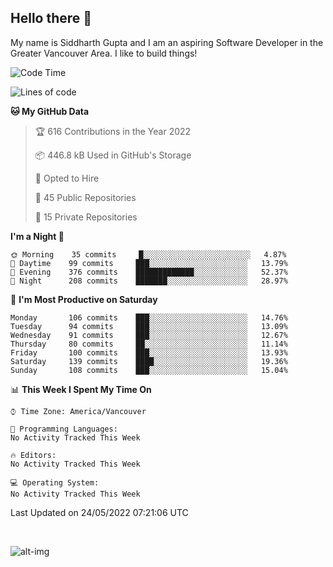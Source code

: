 ## Hello there :wave:

My name is Siddharth Gupta and I am an aspiring Software Developer in the Greater Vancouver Area. I like to build things!

<!-- ![gif](https://github.com/siddg97/siddg97/blob/master/dino.gif) -->

<!--START_SECTION:waka-->
![Code Time](http://img.shields.io/badge/Code%20Time-0%20secs-blue)

![Lines of code](https://img.shields.io/badge/From%20Hello%20World%20I%27ve%20Written-5%20Million%20lines%20of%20code-blue)

**🐱 My GitHub Data** 

> 🏆 616 Contributions in the Year 2022
 > 
> 📦 446.8 kB Used in GitHub's Storage 
 > 
> 💼 Opted to Hire
 > 
> 📜 45 Public Repositories 
 > 
> 🔑 15 Private Repositories  
 > 
**I'm a Night 🦉** 

```text
🌞 Morning    35 commits     █░░░░░░░░░░░░░░░░░░░░░░░░   4.87% 
🌆 Daytime    99 commits     ███░░░░░░░░░░░░░░░░░░░░░░   13.79% 
🌃 Evening    376 commits    █████████████░░░░░░░░░░░░   52.37% 
🌙 Night      208 commits    ███████░░░░░░░░░░░░░░░░░░   28.97%

```
📅 **I'm Most Productive on Saturday** 

```text
Monday       106 commits    ███░░░░░░░░░░░░░░░░░░░░░░   14.76% 
Tuesday      94 commits     ███░░░░░░░░░░░░░░░░░░░░░░   13.09% 
Wednesday    91 commits     ███░░░░░░░░░░░░░░░░░░░░░░   12.67% 
Thursday     80 commits     ██░░░░░░░░░░░░░░░░░░░░░░░   11.14% 
Friday       100 commits    ███░░░░░░░░░░░░░░░░░░░░░░   13.93% 
Saturday     139 commits    ████░░░░░░░░░░░░░░░░░░░░░   19.36% 
Sunday       108 commits    ███░░░░░░░░░░░░░░░░░░░░░░   15.04%

```


📊 **This Week I Spent My Time On** 

```text
⌚︎ Time Zone: America/Vancouver

💬 Programming Languages: 
No Activity Tracked This Week

🔥 Editors: 
No Activity Tracked This Week

💻 Operating System: 
No Activity Tracked This Week

```


 Last Updated on 24/05/2022 07:21:06 UTC
<!--END_SECTION:waka-->

<br>

![alt-img](https://github-readme-stats.vercel.app/api?username=siddg97&count_private=true&theme=nightowl&show_icons=true)

